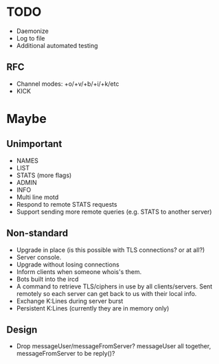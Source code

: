 # TODO
  * Daemonize
  * Log to file
  * Additional automated testing


## RFC
  * Channel modes: +o/+v/+b/+i/+k/etc
  * KICK


# Maybe

## Unimportant
  * NAMES
  * LIST
  * STATS (more flags)
  * ADMIN
  * INFO
  * Multi line motd
  * Respond to remote STATS requests
  * Support sending more remote queries (e.g. STATS to another server)


## Non-standard
  * Upgrade in place (is this possible with TLS connections? or at all?)
  * Server console.
  * Upgrade without losing connections
  * Inform clients when someone whois's them.
  * Bots built into the ircd
  * A command to retrieve TLS/ciphers in use by all clients/servers. Sent
    remotely so each server can get back to us with their local info.
  * Exchange K:Lines during server burst
  * Persistent K:Lines (currently they are in memory only)


## Design
  * Drop messageUser/messageFromServer? messageUser all together,
    messageFromServer to be reply()?

